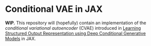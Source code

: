 # Conditional VAE in JAX

**WIP.**
This repository will (hopefully) contain an implementation of the *conditional variational autoencoder* (CVAE) introduced in [Learning Structured Output Representation using Deep Conditional Generative Models](https://papers.nips.cc/paper_files/paper/2015/hash/8d55a249e6baa5c06772297520da2051-Abstract.html) in JAX. 
